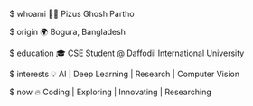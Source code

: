 $ whoami
👨‍💻 Pizus Ghosh Partho

$ origin
🌍 Bogura, Bangladesh

$ education
🎓 CSE Student @ Daffodil International University

$ interests
💡 AI | Deep Learning | Research | Computer Vision

$ now
🔥 Coding | Exploring | Innovating | Researching
